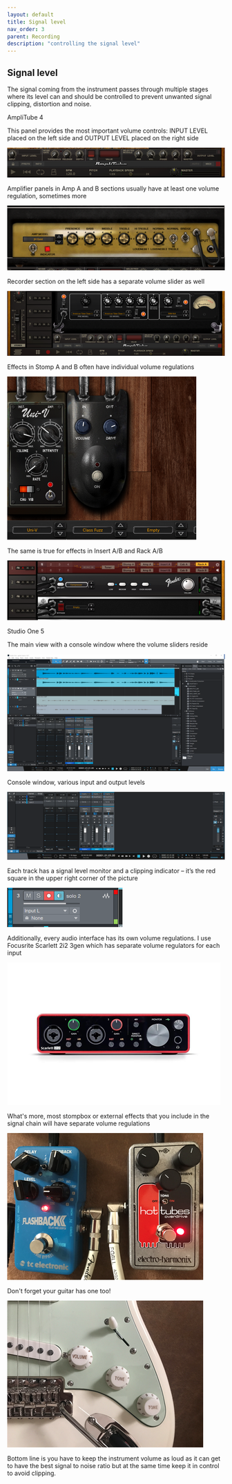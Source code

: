 ```yaml
---
layout: default
title: Signal level
nav_order: 3
parent: Recording
description: "controlling the signal level"
---
```


## **Signal level**

The signal coming from the instrument passes through multiple stages where its level can and should be controlled to prevent unwanted signal clipping, distortion and noise.

AmpliTube 4

This panel provides the most important volume controls: INPUT LEVEL placed on the left side and OUTPUT LEVEL placed on the right side

 ![AmpliTube4 - getting started](../../assets/images/a4_25_a4vol.png)

Amplifier panels in Amp A and B sections usually have at least one volume regulation, sometimes more

 ![AmpliTube4 - getting started](../../assets/images/a4_26_amppanel.png)

 Recorder section on the left side has a separate volume slider as well

 ![AmpliTube4 - getting started](../../assets/images/a4_27_amppanel2.png)

Effects in Stomp A and B often have individual volume regulations

 ![AmpliTube4 - getting started](../../assets/images/a4_28_fxvol.png)

The same is true for effects in Insert A/B and Rack A/B

 ![AmpliTube4 - getting started](../../assets/images/a4_29_rackvol.png)

Studio One 5

The main view with a console window where the volume sliders reside

 ![AmpliTube4 - getting started](../../assets/images/so5_34_consolemain.png)

Console window, various input and output levels

 ![AmpliTube4 - getting started](../../assets/images/so5_35_consolesliders.png)

Each track has a signal level monitor and a clipping indicator – it’s the red square in the upper right corner of the picture

 ![AmpliTube4 - getting started](../../assets/images/so5_36_trackclip.png)


 Additionally, every audio interface has its own volume regulations. I use Focusrite Scarlett 2i2 3gen which has separate volume regulators for each input

 ![AmpliTube4 - getting started](../../assets/images/focusrite1.png)

 What's more, most stompbox or external effects that you include in the signal chain will have separate volume regulations

 ![AmpliTube4 - getting started](../../assets/images/stompboxes1.png)

Don't forget your guitar has one too!

 ![AmpliTube4 - getting started](../../assets/images/stratvol1.png)

Bottom line is you have to keep the instrument volume as loud as it can get to have the best signal to noise ratio but at the same time keep it in control to avoid clipping.

 


 






 


